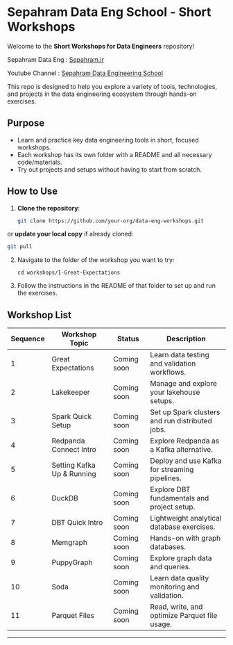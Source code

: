 # Sepahram Data Eng School - Short Workshops

Welcome to the **Short Workshops for Data Engineers** repository!  

Sepahram Data Eng : [Sepahram.ir](https://Sepahram.ir)

Youtube Channel : [Sepahram Data Engineering School](https://www.youtube.com/@Sepahram.School)

This repo is designed to help you explore a variety of tools, technologies, and projects in the data engineering ecosystem through hands-on exercises.

## Purpose

- Learn and practice key data engineering tools in short, focused workshops.
- Each workshop has its own folder with a README and all necessary code/materials.
- Try out projects and setups without having to start from scratch.

## How to Use

1. **Clone the repository**:
   ```bash
   git clone https://github.com/your-org/data-eng-workshops.git
   ```

or **update your local copy** if already cloned:

  ```bash
  git pull
  ```

2. Navigate to the folder of the workshop you want to try:

   ```
   cd workshops/1-Great-Expectations
   ```

3. Follow the instructions in the README of that folder to set up and run the exercises.

## Workshop List


| Sequence | Workshop Topic             | Status      | Description                                     |
| -------- | -------------------------- | ----------- | ----------------------------------------------- |
| 1        | Great Expectations         | Coming soon | Learn data testing and validation workflows.    |
| 2        | Lakekeeper                 | Coming soon | Manage and explore your lakehouse setups.       |
| 3        | Spark Quick Setup          | Coming soon | Set up Spark clusters and run distributed jobs. |
| 4        | Redpanda Connect Intro     | Coming soon | Explore Redpanda as a Kafka alternative.        |
| 5        | Setting Kafka Up & Running | Coming soon | Deploy and use Kafka for streaming pipelines.   |
| 6        | DuckDB                     | Coming soon | Explore DBT fundamentals and project setup.     |
| 7        | DBT Quick Intro            | Coming soon | Lightweight analytical database exercises.      |
| 8        | Memgraph                   | Coming soon | Hands-on with graph databases.                  |
| 9        | PuppyGraph                 | Coming soon | Explore graph data and queries.                 |
| 10       | Soda                       | Coming soon | Learn data quality monitoring and validation.   |
| 11       | Parquet Files              | Coming soon | Read, write, and optimize Parquet file usage.   |


---

